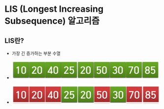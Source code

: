 # LIS (Longest Increasing Subsequence) 알고리즘

## LIS란?

- 가장 긴 증가하는 부분 수열

- ![LIS예제1](./images/LIS예제1.PNG)

- ![LIS예제2](./images/LIS예제2.PNG)
